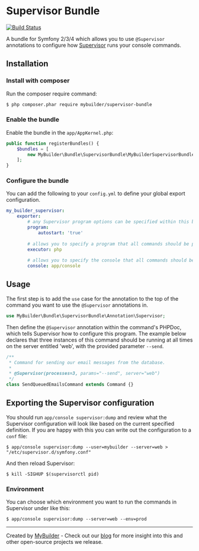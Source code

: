 # Supervisor Bundle

[![Build Status](https://travis-ci.org/mybuilder/supervisor-bundle.svg?branch=master)](https://travis-ci.org/mybuilder/supervisor-bundle)

A bundle for Symfony 2/3/4 which allows you to use `@Supervisor` annotations to configure how [Supervisor](http://supervisord.org/) runs your console commands.

## Installation

### Install with composer

Run the composer require command:

``` bash
$ php composer.phar require mybuilder/supervisor-bundle
```

### Enable the bundle

Enable the bundle in the `app/AppKernel.php`:

``` php
public function registerBundles() {
    $bundles = [
        new MyBuilder\Bundle\SupervisorBundle\MyBuilderSupervisorBundle(),
    ];
}
```

### Configure the bundle

You can add the following to your `config.yml` to define your global export configuration.

```yaml
my_builder_supervisor:
    exporter:
        # any Supervisor program options can be specified within this block
        program:
            autostart: 'true'
        
        # allows you to specify a program that all commands should be passed to
        executor: php 
        
        # allows you to specify the console that all commands should be passed to
        console: app/console
```

## Usage

The first step is to add the `use` case for the annotation to the top of the command you want to use the `@Supervisor` annotations in.

```php
use MyBuilder\Bundle\SupervisorBundle\Annotation\Supervisor;
```

Then define the `@Supervisor` annotation within the command's PHPDoc, which tells Supervisor how to configure this program.
The example below declares that three instances of this command should be running at all times on the server entitled 'web', with the provided parameter `--send`.

```php
/**
 * Command for sending our email messages from the database.
 *
 * @Supervisor(processes=3, params="--send", server="web")
 */
class SendQueuedEmailsCommand extends Command {}
```


## Exporting the Supervisor configuration

You should run `app/console supervisor:dump` and review what the Supervisor configuration will look like based on the current specified definition.
If you are happy with this you can write out the configuration to a `conf` file:

```
$ app/console supervisor:dump --user=mybuilder --server=web > "/etc/supervisor.d/symfony.conf"
```

And then reload Supervisor:

```
$ kill -SIGHUP $(supervisorctl pid)
```

### Environment

You can choose which environment you want to run the commands in Supervisor under like this:

```
$ app/console supervisor:dump --server=web --env=prod
```

---

Created by [MyBuilder](http://www.mybuilder.com/) - Check out our [blog](http://tech.mybuilder.com/) for more insight into this and other open-source projects we release.
